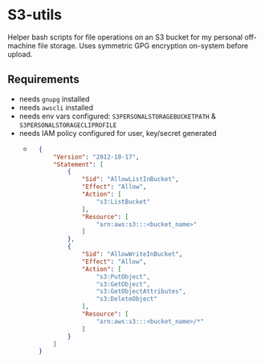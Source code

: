 # S3-utils

Helper bash scripts for file operations on an S3 bucket for my personal off-machine file storage. Uses symmetric GPG encryption on-system before upload.

## Requirements
- needs `gnupg` installed
- needs `awscli` installed 
- needs env vars configured: `S3PERSONALSTORAGEBUCKETPATH` & `S3PERSONALSTORAGECLIPROFILE`
- needs IAM policy configured for user, key/secret generated
    - ```json
        {
            "Version": "2012-10-17",
            "Statement": [
                {
                    "Sid": "AllowListInBucket",
                    "Effect": "Allow",
                    "Action": [
                        "s3:ListBucket"
                    ],
                    "Resource": [
                        "arn:aws:s3:::<bucket_name>"
                    ]
                },
                {
                    "Sid": "AllowWriteInBucket",
                    "Effect": "Allow",
                    "Action": [
                        "s3:PutObject",
                        "s3:GetObject",
                        "s3:GetObjectAttributes",
                        "s3:DeleteObject"
                    ],
                    "Resource": [
                        "arn:aws:s3:::<bucket_name>/*"
                    ]
                }
            ]
        }
        ```
